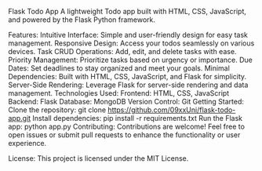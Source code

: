 Flask Todo App
A lightweight Todo app built with HTML, CSS, JavaScript, and powered by the Flask Python framework.

Features:
Intuitive Interface: Simple and user-friendly design for easy task management.
Responsive Design: Access your todos seamlessly on various devices.
Task CRUD Operations: Add, edit, and delete tasks with ease.
Priority Management: Prioritize tasks based on urgency or importance.
Due Dates: Set deadlines to stay organized and meet your goals.
Minimal Dependencies: Built with HTML, CSS, JavaScript, and Flask for simplicity.
Server-Side Rendering: Leverage Flask for server-side rendering and data management.
Technologies Used:
Frontend: HTML, CSS, JavaScript
Backend: Flask
Database: MongoDB
Version Control: Git
Getting Started:
Clone the repository: git clone https://github.com/09xxUni/flask-todo-app.git
Install dependencies: pip install -r requirements.txt
Run the Flask app: python app.py
Contributing:
Contributions are welcome! Feel free to open issues or submit pull requests to enhance the functionality or user experience.

License:
This project is licensed under the MIT License.

